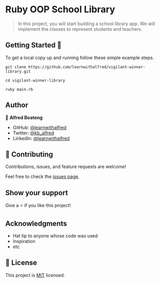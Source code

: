 # Ruby OOP School Library

> In this project, you will start building a school library app. We will implement the classes to represent students and teachers.

## Getting Started 🙌

To get a local copy up and running follow these simple example steps.

```
git clone https://github.com/learnwithalfred/vigilant-winner-library.git

cd vigilant-winner-library

ruby main.rb

```

## Author

👤 **Alfred Boateng**

- GitHub: [@learnwithalfred](https://github.com/learnwithalfred)
- Twitter: [@kb_alfred](https://twitter.com/kb_alfred)
- LinkedIn: [@learnwithalfred](https://www.linkedin.com/in/learnwithalfred/)

## 🤝 Contributing

Contributions, issues, and feature requests are welcome!

Feel free to check the [issues page](../../issues/).

## Show your support

Give a ⭐️ if you like this project!

## Acknowledgments

- Hat tip to anyone whose code was used
- Inspiration
- etc

## 📝 License

This project is [MIT](./MIT.md) licensed.
